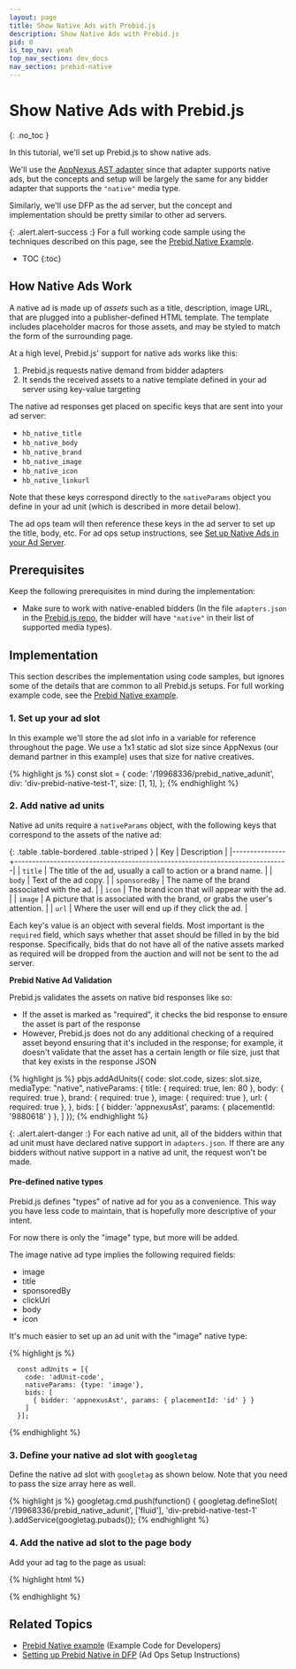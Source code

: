 ```yaml
---
layout: page
title: Show Native Ads with Prebid.js
description: Show Native Ads with Prebid.js
pid: 0
is_top_nav: yeah
top_nav_section: dev_docs
nav_section: prebid-native
---
```


<div class="bs-docs-section" markdown="1">

# Show Native Ads with Prebid.js
{: .no_toc }

In this tutorial, we'll set up Prebid.js to show native ads.

We'll use the [AppNexus AST adapter]({{site.github.url}}/dev-docs/bidders.html#appnexusAst) since that adapter supports native ads, but the concepts and setup will be largely the same for any bidder adapter that supports the `"native"` media type.

Similarly, we'll use DFP as the ad server, but the concept and implementation should be pretty similar to other ad servers.

{: .alert.alert-success :}
For a full working code sample using the techniques described on this page, see the [Prebid Native Example]({{site.github.url}}/dev-docs/examples/prebid-native-example.html).

* TOC
{:toc}

## How Native Ads Work

A native ad is made up of *assets* such as a title, description, image URL, that are plugged into a publisher-defined HTML template.  The template includes placeholder macros for those assets, and may be styled to match the form of the surrounding page.

At a high level, Prebid.js' support for native ads works like this:

1. Prebid.js requests native demand from bidder adapters
2. It sends the received assets to a native template defined in your ad server using key-value targeting

The native ad responses get placed on specific keys that are sent into your ad server:

+ `hb_native_title`
+ `hb_native_body`
+ `hb_native_brand`
+ `hb_native_image`
+ `hb_native_icon`
+ `hb_native_linkurl`

Note that these keys correspond directly to the `nativeParams` object you define in your ad unit (which is described in more detail below).

The ad ops team will then reference these keys in the ad server to set up the title, body, etc.  For ad ops setup instructions, see [Set up Native Ads in your Ad Server]({{site.github.url}}/adops/setting-up-prebid-native-in-dfp.html).

## Prerequisites

Keep the following prerequisites in mind during the implementation:

+ Make sure to work with native-enabled bidders (In the file `adapters.json` in the [Prebid.js repo](), the bidder will have `"native"` in their list of supported media types).

## Implementation

This section describes the implementation using code samples, but ignores some of the details that are common to all Prebid.js setups.  For full working example code, see the [Prebid Native example]({{site.github.url}}/dev-docs/examples/show-native-ads.html).

### 1. Set up your ad slot

In this example we'll store the ad slot info in a variable for reference throughout the page.  We use a 1x1 static ad slot size since AppNexus (our demand partner in this example) uses that size for native creatives.

{% highlight js %}
const slot = {
    code: '/19968336/prebid_native_adunit',
    div: 'div-prebid-native-test-1',
    size: [1, 1],
};
{% endhighlight %}

### 2. Add native ad units

Native ad units require a `nativeParams` object, with the following keys that correspond to the assets of the native ad:

{: .table .table-bordered .table-striped }
| Key           | Description                                                                 |
|---------------+-----------------------------------------------------------------------------|
| `title`       | The title of the ad, usually a call to action or a brand name.              |
| `body`        | Text of the ad copy.                                                        |
| `sponsoredBy` | The name of the brand associated with the ad.                               |
| `icon`        | The brand icon that will appear with the ad.                                |
| `image`       | A picture that is associated with the brand, or grabs the user's attention. |
| `url`         | Where the user will end up if they click the ad.                            |

Each key's value is an object with several fields.  Most important is the `required` field, which says whether that asset should be filled in by the bid response.  Specifically, bids that do not have all of the native assets marked as required will be dropped from the auction and will not be sent to the ad server.

<div class="alert alert-warning">
  <strong>Prebid Native Ad Validation</strong>
  <p>
   Prebid.js validates the assets on native bid responses like so:
  <ul>
      <li>
       If the asset is marked as "required", it checks the bid response to ensure the asset is part of the response
      </li>
      <li>
       However, Prebid.js does not do any additional checking of a required asset beyond ensuring that it's included in the response; for example, it doesn't validate that the asset has a certain length or file size, just that that key exists in the response JSON
      </li>
    </ul>
  </p>
</div>

{% highlight js %}
pbjs.addAdUnits({
  code: slot.code,
  sizes: slot.size,
  mediaType: "native",
  nativeParams: {
    title: {
      required: true,
      len: 80
    },
    body: {
      required: true
    },
    brand: {
      required: true
    },
    image: {
      required: true
    },
    url: {
      required: true
    },
  },
  bids: [
    {
      bidder: 'appnexusAst',
      params: {
        placementId: '9880618'
      }
    },
  ]
});
{% endhighlight %}

{: .alert.alert-danger :}
For each native ad unit, all of the bidders within that ad unit must have declared native support in `adapters.json`.  If there are any bidders without native support in a native ad unit, the request won't be made.

#### Pre-defined native types

Prebid.js defines "types" of native ad for you as a convenience. This way you have less code to maintain, that is hopefully more descriptive of your intent.

For now there is only the "image" type, but more will be added.

The image native ad type implies the following required fields:

+ image
+ title
+ sponsoredBy
+ clickUrl
+ body
+ icon

It's much easier to set up an ad unit with the "image" native type:

{% highlight js %}

      const adUnits = [{
        code: 'adUnit-code',
        nativeParams: {type: 'image'},
        bids: [
          { bidder: 'appnexusAst', params: { placementId: 'id' } }
        ]
      }];

{% endhighlight %}

### 3. Define your native ad slot with `googletag`

Define the native ad slot with `googletag` as shown below.  Note that you need to pass the size array here as well.

{% highlight js %}
googletag.cmd.push(function() {
    googletag.defineSlot(
        '/19968336/prebid_native_adunit', ['fluid'],
        'div-prebid-native-test-1'
    ).addService(googletag.pubads());
{% endhighlight %}

### 4. Add the native ad slot to the page body

Add your ad tag to the page as usual:

{% highlight html %}
<div id="div-prebid-native-test-1">
    <script>
        googletag.cmd.push(function() {
            googletag.display('div-prebid-native-test-1');
        });
    </script>
</div>
{% endhighlight %}

## Related Topics

+ [Prebid Native example]({{site.github.url}}/dev-docs/examples/show-native-ads.html) (Example Code for Developers)
+ [Setting up Prebid Native in DFP]({{site.github.url}}/adops/setting-up-prebid-native-in-dfp.html) (Ad Ops Setup Instructions)

</div>

